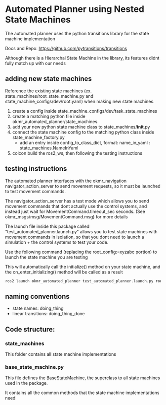# Automated Planner using Nested State Machines

The automated planner uses the python transitions library for the state machine implementation

Docs and Repo:  https://github.com/pytransitions/transitions

Although there is a Hierarchal State Machine in the library, 
its features didnt fully match up with our needs

## adding new state machines
Reference the existing state machines (ex. state_machines/root_state_machine.py and state_machine_configs/dev/root.yaml) when making new state machines.

1. create a config inside state_machine_configs/dev/task_state_machines
2. create a matching python file inside okmr_automated_planner/state_machines
3. add your new python state machine class to state_machines/__init__.py
4. connect the state machine config to the matching python class inside state_machine_factory.py
    - add an entry inside config_to_class_dict, format: name_in_yaml : state_machines.NameInYaml
5. colcon build the ros2_ws, then following the testing instructions

## testing instructions
The automated planner interfaces with the okmr_navigation navigator_action_server to send movement requests, 
so it must be launched to test movement commands. 

The navigator_action_server has a test mode which allows you to send
movement commands that dont actually use the control systems, and instead just wait for MovementCommand.timeout_sec seconds.
(See okmr_msgs/msg/MovementCommand.msg) for more details

The launch file inside this package called "test_automated_planner.launch.py" allows you to 
test state machines with movement commands in isolation, so that you dont need to launch a simulation + the control systems
to test your code.

Use the following command (replacing the root_config:=xyzabc portion) to launch the state machine you are testing

This will automatically call the initialize() method on your state machine, and the on_enter_initializing() method will be
called as a result

``` bash
ros2 launch okmr_automated_planner test_automated_planner.launch.py root_config:='task_state_machines/finding_gate.yaml'
```

## naming conventions

 - state names: doing_thing
 - linear transitions: doing_thing_done

## Code structure:
### state_machines
This folder contains all state machine implementations

### base_state_machine.py
This file defines the BaseStateMachine, the superclass to all state machines used in the package.

It contains all the common methods that the state machine implementations need

